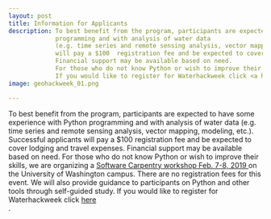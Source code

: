 ```yaml
---
layout: post
title: Information for Applicants
description: To best benefit from the program, participants are expected to have some experience with Python
             programming and with analysis of water data
             (e.g. time series and remote sensing analysis, vector mapping, modeling, etc.). Successful applicants
             will pay a $100  registration fee and be expected to cover lodging and travel expenses.
             Financial support may be available based on need.
             For those who do not know Python or wish to improve their skills, we are organizing a <a href="https://software-carpentry.org/">Software Carpentry workshop Feb. 7-8, 2019 </a> on the University of Washington campus. There are no registration fees for this event. We will also provide guidance to participants on Python and other tools through self-guided study. 
             If you would like to register for Waterhackweek click <a href="https://https://form.jotform.com/82396990821165/">here</a> <br>.
image: geohackweek_01.png

---
```

To best benefit from the program, participants are expected to have some experience with Python
             programming and with analysis of water data
             (e.g. time series and remote sensing analysis, vector mapping, modeling, etc.). Successful applicants
             will pay a $100  registration fee and be expected to cover lodging and travel expenses.
             Financial support may be available based on need.
             For those who do not know Python or wish to improve their skills, we are organizing a <a href="https://software-carpentry.org/">Software Carpentry workshop Feb. 7-8, 2019 </a> on the University of Washington campus. There are no registration fees for this event. We will also provide guidance to participants on Python and other tools through self-guided study. 
             If you would like to register for Waterhackweek click <a href="https://https://form.jotform.com/82396990821165/">here</a> <br>.